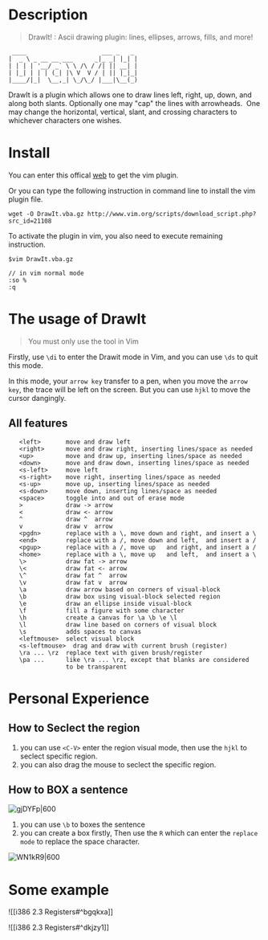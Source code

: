 # Description
>DrawIt! : Ascii drawing plugin: lines, ellipses, arrows, fills, and more!
```
 ____                     ___ _   _
|  _ \ _ __ __ ___      _|_ _| |_| |
| | | | '__/ _` \ \ /\ / /| || __| |
| |_| | | | (_| |\ V  V / | || |_|_|
|____/|_|  \__,_| \_/\_/ |___|\__(_)
```

DrawIt is a plugin which allows one to draw lines left, right, up, down, and along both slants. Optionally one may "cap" the lines with arrowheads.  One may change the horizontal, vertical, slant, and crossing characters to whichever characters one wishes.

# Install

You can enter this offical [web](https://www.vim.org/scripts/script.php?script_id=40) to get the vim plugin.

Or you can type the following instruction in command line to install the vim plugin file.

```
wget -O DrawIt.vba.gz http://www.vim.org/scripts/download_script.php?src_id=21108
```

To activate the plugin in vim, you also need to execute remaining instruction. 

```
$vim DrawIt.vba.gz

// in vim normal mode
:so %
:q
```


# The usage of DrawIt

> You must only use the tool in Vim

Firstly, use `\di` to enter the Drawit mode in Vim, and you can use `\ds` to quit this mode.

In this mode, your `arrow key` transfer to a pen, when you move the `arrow key`, the  trace will be left on the screen. But you can use `hjkl` to move the cursor dangingly.

## All features
```
   <left>       move and draw left  
   <right>      move and draw right, inserting lines/space as needed  
   <up>         move and draw up, inserting lines/space as needed  
   <down>       move and draw down, inserting lines/space as needed  
   <s-left>     move left  
   <s-right>    move right, inserting lines/space as needed  
   <s-up>       move up, inserting lines/space as needed  
   <s-down>     move down, inserting lines/space as needed  
   <space>      toggle into and out of erase mode  
   >            draw -> arrow  
   <            draw <- arrow  
   ^            draw ^  arrow  
   v            draw v  arrow  
   <pgdn>       replace with a \, move down and right, and insert a \  
   <end>        replace with a /, move down and left,  and insert a /  
   <pgup>       replace with a /, move up   and right, and insert a /  
   <home>       replace with a \, move up   and left,  and insert a \  
   \>           draw fat -> arrow  
   \<           draw fat <- arrow  
   \^           draw fat ^  arrow  
   \v           draw fat v  arrow  
   \a           draw arrow based on corners of visual-block  
   \b           draw box using visual-block selected region  
   \e           draw an ellipse inside visual-block  
   \f           fill a figure with some character  
   \h           create a canvas for \a \b \e \l  
   \l           draw line based on corners of visual block  
   \s           adds spaces to canvas  
   <leftmouse>  select visual block  
   <s-leftmouse>  drag and draw with current brush (register)  
   \ra ... \rz  replace text with given brush/register  
   \pa ...      like \ra ... \rz, except that blanks are considered  
                to be transparent
```


# Personal Experience 

## How to Seclect the region
1. you can use `<C-V>` enter the region visual mode, then use the `hjkl` to seclect specific region.
2. you can also drag the mouse to seclect the specific region.

## How to BOX a sentence

![gjDYFp|600](https://picture-suyifan.oss-cn-shenzhen.aliyuncs.com/uPic/gjDYFp.png)

1. you can use `\b` to boxes the sentence
2. you can create a box firstly, Then use the `R` which can enter the `replace mode` to replace the space character.

![WN1kR9|600](https://picture-suyifan.oss-cn-shenzhen.aliyuncs.com/uPic/WN1kR9.png)



# Some example

![[i386 2.3 Registers#^bgqkxa]]

![[i386 2.3 Registers#^dkjzy1]]